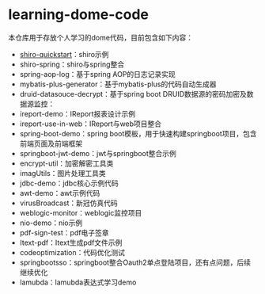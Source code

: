 # learning-dome-code

本仓库用于存放个人学习的dome代码，目前包含如下内容：

- [shiro-quickstart](./shiro-quickstart)：shiro示例
- shiro-spring：shiro与spring整合
- spring-aop-log：基于spring AOP的日志记录实现
- mybatis-plus-generator：基于mybatis-plus的代码自动生成器
- druid-datasouce-decrypt：基于spring boot DRUID数据源的密码加密及数据源监控：
- ireport-demo：IReport报表设计示例
- ireport-use-in-web：IReport与web项目整合
- spring-boot-demo：spring boot模板，用于快速构建springboot项目，包含前端页面及前端框架
- springboot-jwt-demo：jwt与springboot整合示例
- encrypt-util：加密解密工具类
- imagUtils：图片处理工具类
- jdbc-demo：jdbc核心示例代码
- awt-demo：awt示例代码
- virusBroadcast：新冠仿真代码
- weblogic-monitor：weblogic监控项目
- nio-demo：nio示例
- pdf-sign-test：pdf电子签章
- Itext-pdf：Itext生成pdf文件示例
- codeoptimization：代码优化测试
- springbootsso：springboot整合Oauth2单点登陆项目，还有点问题，后续继续优化
- lamubda：lamubda表达式学习demo
